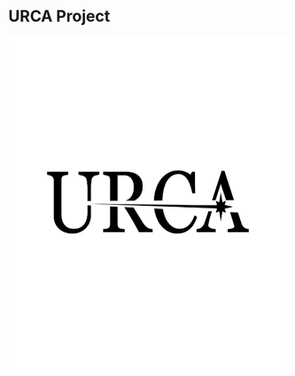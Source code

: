 # URCA Project
<p align="center">
  <img src= "https://github.com/bernabepomar/URCA-Project/blob/main/URCA%20Logo.png" alt="Urca Logo" width= "600" height="600" class="center"> 
</p>
